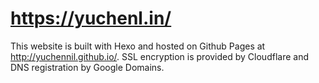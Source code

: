 # https://yuchenl.in/

This website is built with Hexo and hosted on Github Pages at http://yuchennil.github.io/. SSL encryption is provided by Cloudflare and DNS registration by Google Domains.
